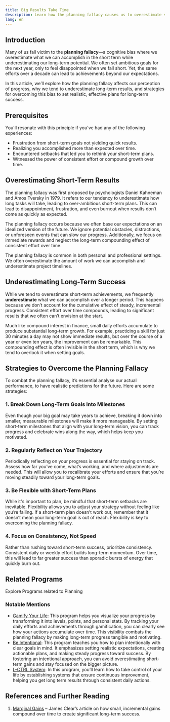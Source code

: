 ```yaml
---
title: Big Results Take Time  
description: Learn how the planning fallacy causes us to overestimate short-term gains and underestimate long-term success.  
lang: en
---
```


## Introduction

Many of us fall victim to the **planning fallacy**—a cognitive bias where we overestimate what we can accomplish in the short term while underestimating our long-term potential. We often set ambitious goals for the next year, only to feel disappointed when we fall short. Yet, the same efforts over a decade can lead to achievements beyond our expectations.

In this article, we’ll explore how the planning fallacy affects our perception of progress, why we tend to underestimate long-term results, and strategies for overcoming this bias to set realistic, effective plans for long-term success.

## Prerequisites

You'll resonate with this principle if you've had any of the following experiences:
- Frustration from short-term goals not yielding quick results.
- Realizing you accomplished more than expected over time.
- Encountered setbacks that led you to rethink your short-term plans.
- Witnessed the power of consistent effort or compound growth over time.

## Overestimating Short-Term Results

The planning fallacy was first proposed by psychologists Daniel Kahneman and Amos Tversky in 1979. It refers to our tendency to underestimate how long tasks will take, leading to over-ambitious short-term plans. This can lead to disappointment, frustration, and even burnout when results don’t come as quickly as expected.

The planning fallacy occurs because we often base our expectations on an idealized version of the future. We ignore potential obstacles, distractions, or unforeseen events that can slow our progress. Additionally, we focus on immediate rewards and neglect the long-term compounding effect of consistent effort over time.

<InfoBanner shouldCenter emoji=":light_bulb:">
   The planning fallacy is common in both personal and professional settings. We often overestimate the amount of work we can accomplish and underestimate project timelines.
</InfoBanner>

## Underestimating Long-Term Success

While we tend to overestimate short-term achievements, we frequently **underestimate** what we can accomplish over a longer period. This happens because we don’t account for the cumulative effect of steady, incremental progress. Consistent effort over time compounds, leading to significant results that we often can’t envision at the start.

Much like compound interest in finance, small daily efforts accumulate to produce substantial long-term growth. For example, practicing a skill for just 30 minutes a day may not show immediate results, but over the course of a year or even ten years, the improvement can be remarkable. This compounding effect is often invisible in the short term, which is why we tend to overlook it when setting goals.

## Strategies to Overcome the Planning Fallacy

To combat the planning fallacy, it’s essential analyse our actual performance, to have realistic predictions for the future. Here are some strategies:

### 1. Break Down Long-Term Goals Into Milestones

Even though your big goal may take years to achieve, breaking it down into smaller, measurable milestones will make it more manageable. By setting short-term milestones that align with your long-term vision, you can track progress and celebrate wins along the way, which helps keep you motivated.

### 2. Regularly Reflect on Your Trajectory

Periodically reflecting on your progress is essential for staying on track. Assess how far you’ve come, what’s working, and where adjustments are needed. This will allow you to recalibrate your efforts and ensure that you’re moving steadily toward your long-term goals.

### 3. Be Flexible with Short-Term Plans

While it's important to plan, be mindful that short-term setbacks are inevitable. Flexibility allows you to adjust your strategy without feeling like you’re failing. If a short-term plan doesn’t work out, remember that it doesn’t mean your long-term goal is out of reach. Flexibility is key to overcoming the planning fallacy.

### 4. Focus on Consistency, Not Speed

Rather than rushing toward short-term success, prioritize consistency. Consistent daily or weekly effort builds long-term momentum. Over time, this will lead to far greater success than sporadic bursts of energy that quickly burn out.

## Related Programs

<ButtonLink to="/unlock-your-potential/programs?tags=planning">Explore Programs related to Planning</ButtonLink>

### Notable Mentions

- [Gamify Your Life](/unlock-your-potential/programs/gamify-your-life): This program helps you visualize your progress by transforming it into levels, points, and personal stats. By tracking your daily efforts and achievements through gamification, you can clearly see how your actions accumulate over time. This visibility combats the planning fallacy by making long-term progress tangible and motivating.
- [Be Intentional](/unlock-your-potential/programs/be-intentional): This program teaches you how to plan intentionally with clear goals in mind. It emphasizes setting realistic expectations, creating actionable plans, and making steady progress toward success. By fostering an intentional approach, you can avoid overestimating short-term gains and stay focused on the bigger picture.
- [L-CTRL System](https://shop.x3.family/products/l-ctrl-notion-template-pack): In this program, you’ll learn how to take control of your life by establishing systems that ensure continuous improvement, helping you get long term results through consistent daily actions.

## References and Further Reading

1. [Marginal Gains](https://jamesclear.com/marginal-gains) – James Clear’s article on how small, incremental gains compound over time to create significant long-term success.
